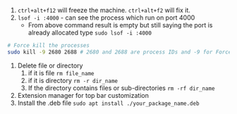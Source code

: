 1. `ctrl+alt+f12` will freeze the machine. `ctrl+alt+f2` will fix it.
2. `lsof -i :4000` - can see the process which run on port 4000
	- From above command result is empty but still saying the port is already allocated type `sudo lsof -i :4000`
``` bash 
# Force kill the processes
sudo kill -9 2680 2688 # 2680 and 2688 are process IDs and -9 for Force kill
```
1. Delete file or directory
	1. if it is file `rm file_name`
	2. if it is directory `rm -r dir_name`
	3. If the directory contains files or sub-directories `rm -rf dir_name`
2. Extension manager for top bar customization
3. Install the .deb file `sudo apt install ./your_package_name.deb`